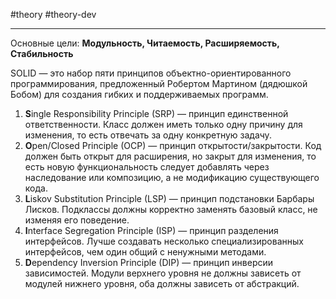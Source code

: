#theory #theory-dev
 
---
Основные цели: **Модульность, Читаемость, Расширяемость, Стабильность**

SOLID — это набор пяти принципов объектно-ориентированного программирования, предложенный Робертом Мартином (дядюшкой Бобом) для создания гибких и поддерживаемых программ.

1. **S**ingle Responsibility Principle (SRP) — принцип единственной ответственности. Класс должен иметь только одну причину для изменения, то есть отвечать за одну конкретную задачу.
2. **O**pen/Closed Principle (OCP) — принцип открытости/закрытости. Код должен быть открыт для расширения, но закрыт для изменения, то есть новую функциональность следует добавлять через наследование или композицию, а не модификацию существующего кода.
3. **L**iskov Substitution Principle (LSP) — принцип подстановки Барбары Лисков. Подклассы должны корректно заменять базовый класс, не изменяя его поведение.
4. **I**nterface Segregation Principle (ISP) — принцип разделения интерфейсов. Лучше создавать несколько специализированных интерфейсов, чем один общий с ненужными методами.
5. **D**ependency Inversion Principle (DIP) — принцип инверсии зависимостей. Модули верхнего уровня не должны зависеть от модулей нижнего уровня, оба должны зависеть от абстракций.
